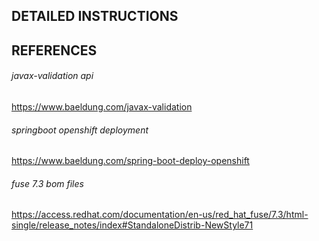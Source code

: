 ## DETAILED INSTRUCTIONS


## REFERENCES

###### javax-validation api
https://www.baeldung.com/javax-validation

###### springboot openshift deployment
https://www.baeldung.com/spring-boot-deploy-openshift

###### fuse 7.3 bom files
https://access.redhat.com/documentation/en-us/red_hat_fuse/7.3/html-single/release_notes/index#StandaloneDistrib-NewStyle71
